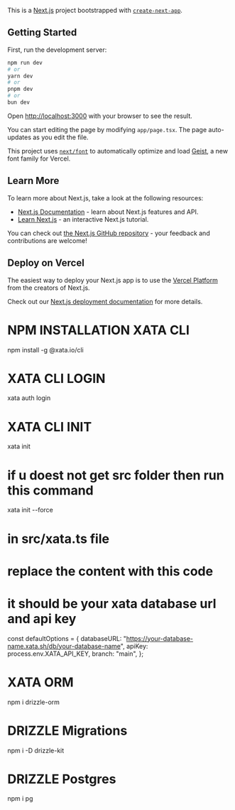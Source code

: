 This is a [Next.js](https://nextjs.org) project bootstrapped with [`create-next-app`](https://nextjs.org/docs/app/api-reference/cli/create-next-app).

## Getting Started

First, run the development server:

```bash
npm run dev
# or
yarn dev
# or
pnpm dev
# or
bun dev
```

Open [http://localhost:3000](http://localhost:3000) with your browser to see the result.

You can start editing the page by modifying `app/page.tsx`. The page auto-updates as you edit the file.

This project uses [`next/font`](https://nextjs.org/docs/app/building-your-application/optimizing/fonts) to automatically optimize and load [Geist](https://vercel.com/font), a new font family for Vercel.

## Learn More

To learn more about Next.js, take a look at the following resources:

- [Next.js Documentation](https://nextjs.org/docs) - learn about Next.js features and API.
- [Learn Next.js](https://nextjs.org/learn) - an interactive Next.js tutorial.

You can check out [the Next.js GitHub repository](https://github.com/vercel/next.js) - your feedback and contributions are welcome!

## Deploy on Vercel

The easiest way to deploy your Next.js app is to use the [Vercel Platform](https://vercel.com/new?utm_medium=default-template&filter=next.js&utm_source=create-next-app&utm_campaign=create-next-app-readme) from the creators of Next.js.

Check out our [Next.js deployment documentation](https://nextjs.org/docs/app/building-your-application/deploying) for more details.


# NPM INSTALLATION XATA CLI
npm install -g @xata.io/cli
# XATA CLI LOGIN
xata auth login

# XATA CLI INIT
xata init 

# if u doest not get src folder then run this command
xata init --force

# in src/xata.ts file
# replace the content with this code
# it should be your xata database url and api key
const defaultOptions = {
  databaseURL:
    "https://your-database-name.xata.sh/db/your-database-name",
     apiKey: process.env.XATA_API_KEY,
     branch: "main",
};


# XATA ORM 
npm i drizzle-orm

# DRIZZLE Migrations
npm i -D drizzle-kit

# DRIZZLE Postgres
npm i pg